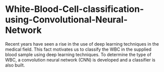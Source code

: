 # White-Blood-Cell-classification-using-Convolutional-Neural-Network
Recent years have seen a rise in the use of deep learning techniques in the medical field. This fact motivates us to classify the WBC in the supplied blood sample using deep learning techniques. To determine the type of WBC, a convolution neural network (CNN) is developed and a classifier is also built. 
